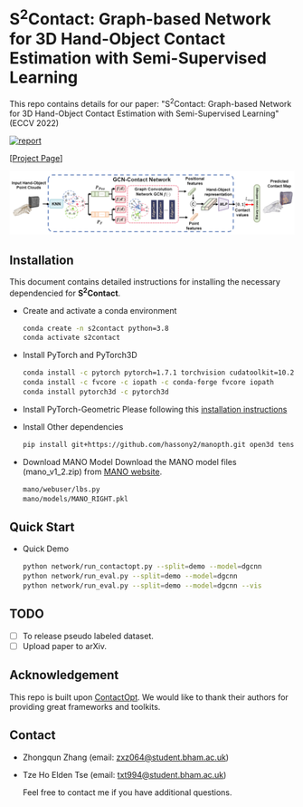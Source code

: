 # S<sup>2</sup>Contact: Graph-based Network for 3D Hand-Object Contact Estimation with Semi-Supervised Learning

This repo contains details for our paper: "S<sup>2</sup>Contact: Graph-based Network for 3D Hand-Object Contact Estimation with Semi-Supervised Learning" (ECCV 2022) 

[![report](https://img.shields.io/badge/arxiv-report-red)]()

[[Project Page](https://eldentse.github.io/s2contact/)]

![Teaser](docs/GCN-Contact.png)


## Installation
This document contains detailed instructions for installing the necessary dependencied for **S<sup>2</sup>Contact**.

- Create and activate a conda environment 
    ```bash
    conda create -n s2contact python=3.8
    conda activate s2contact
    ```  
- Install PyTorch and PyTorch3D
    ```bash
    conda install -c pytorch pytorch=1.7.1 torchvision cudatoolkit=10.2
    conda install -c fvcore -c iopath -c conda-forge fvcore iopath
    conda install pytorch3d -c pytorch3d
    ```  
- Install PyTorch-Geometric
    Please following this [installation instructions](https://pytorch-geometric.readthedocs.io/en/latest/notes/installation.html)

- Install Other dependencies
    ```bash
    pip install git+https://github.com/hassony2/manopth.git open3d tensorboardX pyquaternion trimesh transforms3d chumpy opencv-python
    ```  
- Download MANO Model
    Download the MANO model files (mano_v1_2.zip) from [MANO website](http://mano.is.tue.mpg.de/).
    ```bash
    mano/webuser/lbs.py
    mano/models/MANO_RIGHT.pkl
    ``` 

## Quick Start

- Quick Demo
    ```bash
    python network/run_contactopt.py --split=demo --model=dgcnn
    python network/run_eval.py --split=demo --model=dgcnn
    python network/run_eval.py --split=demo --model=dgcnn --vis
    ```

## TODO
- [ ] To release pseudo labeled dataset.
- [ ] Upload paper to arXiv.

## Acknowledgement
This repo is built upon [ContactOpt](https://github.com/facebookresearch/ContactOpt). We would like to thank their authors for providing great frameworks and toolkits.

## Contact
* Zhongqun Zhang (email: zxz064@student.bham.ac.uk)
* Tze Ho Elden Tse (email: txt994@student.bham.ac.uk)

    Feel free to contact me if you have additional questions. 

